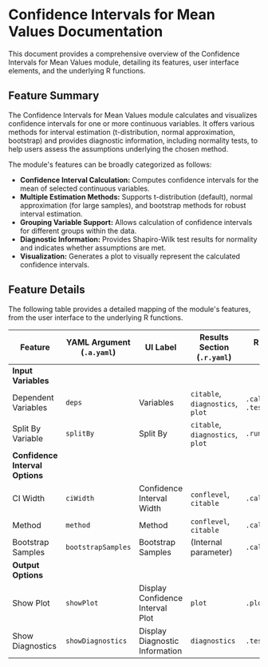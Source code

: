 # Confidence Intervals for Mean Values Documentation

This document provides a comprehensive overview of the Confidence Intervals for Mean Values module, detailing its features, user interface elements, and the underlying R functions.

## Feature Summary

The Confidence Intervals for Mean Values module calculates and visualizes confidence intervals for one or more continuous variables. It offers various methods for interval estimation (t-distribution, normal approximation, bootstrap) and provides diagnostic information, including normality tests, to help users assess the assumptions underlying the chosen method.

The module's features can be broadly categorized as follows:

*   **Confidence Interval Calculation:** Computes confidence intervals for the mean of selected continuous variables.
*   **Multiple Estimation Methods:** Supports t-distribution (default), normal approximation (for large samples), and bootstrap methods for robust interval estimation.
*   **Grouping Variable Support:** Allows calculation of confidence intervals for different groups within the data.
*   **Diagnostic Information:** Provides Shapiro-Wilk test results for normality and indicates whether assumptions are met.
*   **Visualization:** Generates a plot to visually represent the calculated confidence intervals.

## Feature Details

The following table provides a detailed mapping of the module's features, from the user interface to the underlying R functions.

| Feature                          | YAML Argument (`.a.yaml`)      | UI Label                               | Results Section (`.r.yaml`)         | R Function (`.b.R`)                  |
| -------------------------------- | ------------------------------ | -------------------------------------- | ----------------------------------- | ------------------------------------ |
| **Input Variables**              |                                |                                        |                                     |                                      |
| Dependent Variables              | `deps`                         | Variables                              | `citable`, `diagnostics`, `plot`    | `.calculateCI`, `.testNormality`     |
| Split By Variable                | `splitBy`                      | Split By                               | `citable`, `diagnostics`, `plot`    | `.run`                               |
| **Confidence Interval Options**  |                                |                                        |                                     |                                      |
| CI Width                         | `ciWidth`                      | Confidence Interval Width              | `conflevel`, `citable`              | `.calculateCI`                       |
| Method                           | `method`                       | Method                                 | `conflevel`, `citable`              | `.calculateCI`                       |
| Bootstrap Samples                | `bootstrapSamples`             | Bootstrap Samples                      | (Internal parameter)                | `.calculateCI`                       |
| **Output Options**               |                                |                                        |                                     |                                      |
| Show Plot                        | `showPlot`                     | Display Confidence Interval Plot       | `plot`                              | `.plot`                              |
| Show Diagnostics                 | `showDiagnostics`              | Display Diagnostic Information         | `diagnostics`                       | `.testNormality`                     |
